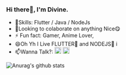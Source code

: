 ### Hi there👋, I'm Divine.

- 🌱Skills: Flutter / Java / NodeJs
- 🔭Looking to colaborate on anything Nice😋
- ⚡ Fun fact: Gamer, Anime Lover, 
- 😄Oh Yh I Live FLUTTER💙 and NODEJS💚
i
- 📫Wanna Talk?:  [<img src='https://cdn.jsdelivr.net/npm/simple-icons@3.0.1/icons/twitter.svg' alt='twitter' height='18'>](https://twitter.com/AdioleDivine) [<img src='https://cdn.jsdelivr.net/npm/simple-icons@3.0.1/icons/icloud.svg' alt='website' height='18'>](https://divdotdev.netlify.app)  

![Anurag's github stats](https://github-readme-stats.vercel.app/api?username=AdioleDivine&count_private=true&show_icons=true&theme=dark)


<!--
**AdioleDivine/AdioleDivine** is a ✨ _special_ ✨ repository because its `README.md` (this file) appears on your GitHub profile.

Here are some ideas to get you started:

- 🔭 I’m currently working on ...
- 🌱 I’m currently learning ...
- 👯 I’m looking to collaborate on ...
- 🤔 I’m looking for help with ...
- 💬 Ask me about ...
- 📫 How to reach me: ...
- 😄 Pronouns: ...
- ⚡ Fun fact: ...
-->
